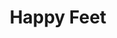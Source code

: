 ---
title: Happy Feet
picture: happyFeet.jpg
thumbnail: happyFeet_t.jpg
alt: A fluffy bunny
medium: Oil
width: 18"
height: 24"
---